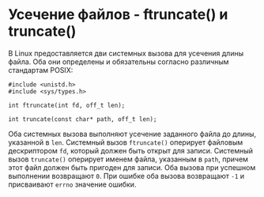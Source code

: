 # Усечение файлов - ftruncate() и truncate()

В Linux предоставляется дви системных вызова для усечения длины файла. Оба они определены и обязательны согласно различным стандартам POSIX:

    #include <unistd.h>
    #include <sys/types.h>

    int ftruncate(int fd, off_t len);

    int truncate(const char* path, off_t len);

Оба системных вызова выполняют усечение заданного файла до длины, указанной в `len`. Системный вызов `ftruncate()` оперирует файловым дескриптором `fd`, который должен быть открыт для записи. Системный вызов `truncate()` оперирует именем файла, указанным в `path`, причем этот файл должен быть пригоден для записи. Оба вызова при успешном выполнении возвращают `0`. При ошибке оба вызова возвращают `-1` и присваивают `errno` значение ошибки.